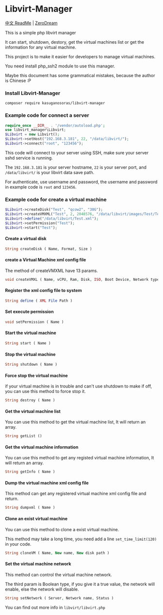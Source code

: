 # Libvirt-Manager

[中文 ReadMe](README_ZH.md) | [ZeroDream](https://www.zerodream.net/)

This is a simple php libvirt manager

It can start, shutdown, destory, get the virtual machines list or get the information for any virtual machine.

This project is to make it easier for developers to manage virtual machines.

You need install php_ssh2 module to use this manager.

Maybe this document has some grammatical mistakes, because the author is Chinese :P

### Install Libvirt-Manager

```
composer require kasuganosoras/libvirt-manager
```

### Example code for connect a server

```php
require_once __DIR__ . '/vendor/autoload.php';
use libvirt_manager\Libvirt;
$Libvirt = new Libvirt();
$Libvirt->setHost("192.168.3.181", 22, "/data/libvirt/");
$Libvirt->connect("root", "123456");
```
This code will connect to your server using SSH, make sure your server sshd service is running.

The `192.168.3.181` is your server hostname, `22` is your server port, and `/data/libvirt/` is your libvirt data save path.

For authenticate, use username and password, the username and password in example code is `root` and `123456`.

### Example code for create a virtual machine

```php
$Libvirt->createDisk("Test", "qcow2", "30G");
$Libvirt->createVMXML("Test", 2, 2048576, "/data/libvirt/images/Test/Test.qcow2", "/data/iso/CentOS-7-x86_64-Minimal-1804.iso", "cdrom", "network", "default", $Libvirt->randomMac(), "virbr0", 0, 0, 5902);
$Libvirt->define("/data/libvirt/Test.xml");
$Libvirt->setPermission("Test");
$Libvirt->start("Test");
```
#### Create a virtual disk
```php
String createDisk ( Name, Format, Size )
```
#### create a Virtual Machine xml config file
The method of createVMXML have 13 params.
```php
void createVMXL ( Name, vCPU, Ram, Disk, ISO, Boot Device, Network type, Network name, MAC Address, Network bridge, Bandwidth in, Bandwidth out, VNC Port )
```
#### Register the xml config file to system
```php
String define ( XML File Path )
```
#### Set execute permission
```php
void setPermission ( Name )
```
#### Start the virtual machine
```php
String start ( Name )
```
#### Stop the virtual machine
```php
String shutdown ( Name )
```
#### Force stop the virtual machine
if your virtual machine is in trouble and can't use shutdown to make if off, you can use this method to force stop it.
```php
String destroy ( Name )
```
#### Get the virtual machine list
You can use this method to get the virtual machine list, It will return an array.
```php
String getList ()
```
#### Get the virtual machine information
You can use this method to get any registed virtual machine information, It will return an array.
```php
String getInfo ( Name )
```
#### Dump the virtual machine xml config file
This method can get any registered virtual machine xml config file and return.
```php
String dumpxml ( Name )
```
#### Clone an exist virtual machine
You can use this method to clone a exist virtual machine.

This method may take a long time, you need add a line `set_time_limit(120)` in your code.
```php
String cloneVM ( Name, New name, New disk path )
```
#### Set the virtual machine network
This method can control the virtual machine network.

The third param is Boolean type, if you give it a true value, the network will enable, else the network will disable.
```php
String setNetwork ( Server, Network name, Status )
```
You can find out more info in `libvirt/libvirt.php`
